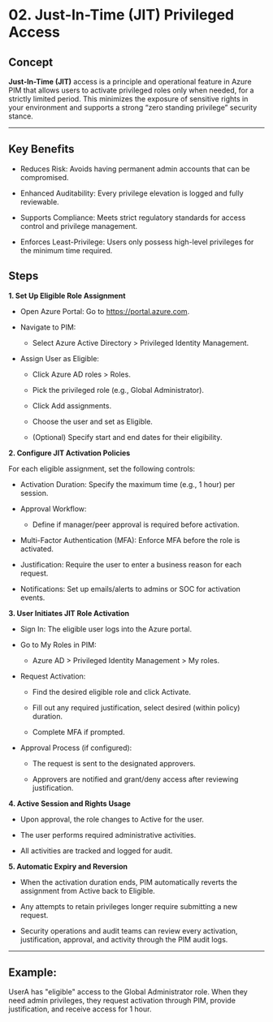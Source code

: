 # 02. Just-In-Time (JIT) Privileged Access


## Concept

**Just-In-Time (JIT)** access is a principle and operational feature in Azure PIM that allows users to activate privileged roles only when needed, for a strictly limited period. This minimizes the exposure of sensitive rights in your environment and supports a strong “zero standing privilege” security stance.

---

## Key Benefits

* Reduces Risk: Avoids having permanent admin accounts that can be compromised.

* Enhanced Auditability: Every privilege elevation is logged and fully reviewable.

* Supports Compliance: Meets strict regulatory standards for access control and privilege management.

* Enforces Least-Privilege: Users only possess high-level privileges for the minimum time required.

## Steps

**1. Set Up Eligible Role Assignment**

* Open Azure Portal: Go to https://portal.azure.com.

* Navigate to PIM:

   * Select Azure Active Directory > Privileged Identity Management.

* Assign User as Eligible:

   * Click Azure AD roles > Roles.

   * Pick the privileged role (e.g., Global Administrator).

   * Click Add assignments.

   * Choose the user and set as Eligible.

   * (Optional) Specify start and end dates for their eligibility.

**2. Configure JIT Activation Policies**

For each eligible assignment, set the following controls:

* Activation Duration: Specify the maximum time (e.g., 1 hour) per session.

* Approval Workflow:

   * Define if manager/peer approval is required before activation.

* Multi-Factor Authentication (MFA): Enforce MFA before the role is activated.

* Justification: Require the user to enter a business reason for each request.

* Notifications: Set up emails/alerts to admins or SOC for activation events.

**3. User Initiates JIT Role Activation**

* Sign In: The eligible user logs into the Azure portal.

* Go to My Roles in PIM:

   * Azure AD > Privileged Identity Management > My roles.

* Request Activation:

   * Find the desired eligible role and click Activate.

   * Fill out any required justification, select desired (within policy) duration.

   * Complete MFA if prompted.

* Approval Process (if configured):

   * The request is sent to the designated approvers.

   * Approvers are notified and grant/deny access after reviewing justification.

**4. Active Session and Rights Usage**

* Upon approval, the role changes to Active for the user.

* The user performs required administrative activities.

* All activities are tracked and logged for audit.

**5. Automatic Expiry and Reversion**

* When the activation duration ends, PIM automatically reverts the assignment from Active back to Eligible.

* Any attempts to retain privileges longer require submitting a new request.

* Security operations and audit teams can review every activation, justification, approval, and activity through the PIM audit logs.

---

## Example:
UserA has "eligible" access to the Global Administrator role. When they need admin privileges, they request activation through PIM, provide justification, and receive access for 1 hour.


